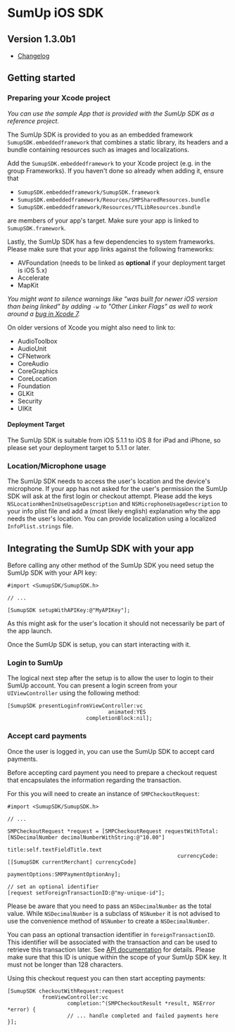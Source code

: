 # SumUp iOS SDK

## Version 1.3.0b1

- [Changelog](CHANGELOG.md)

## Getting started

### Preparing your Xcode project
*You can use the sample App that is provided with the SumUp SDK as a reference project.*


The SumUp SDK is provided to you as an embedded framework `SumupSDK.embeddedframework` that combines a static library, its headers and a bundle containing resources such as images and localizations.

Add the `SumupSDK.embeddedframework` to your Xcode project (e.g. in the group Frameworks). If you haven't done so already when adding it, ensure that

* `SumupSDK.embeddedframework/SumupSDK.framework`
* `SumupSDK.embeddedframework/Reources/SMPSharedResources.bundle`
* `SumupSDK.embeddedframework/Resources/YTLibResources.bundle`

are members of your app's target. Make sure your app is linked to `SumupSDK.framework`.

Lastly, the SumUp SDK has a few dependencies to system frameworks. Please make sure that your app links against the following frameworks:

* AVFoundation (needs to be linked as **optional** if your deployment target is iOS 5.x)
* Accelerate
* MapKit

*You might want to silence warnings like "was built for newer iOS version than being linked" by adding `-w` to "Other Linker Flags" as well to work around a [bug in Xcode 7](http://stackoverflow.com/a/32543155).*

On older versions of Xcode you might also need to link to:

* AudioToolbox
* AudioUnit
* CFNetwork
* CoreAudio
* CoreGraphics
* CoreLocation
* Foundation
* GLKit
* Security
* UIKit


#### Deployment Target
The SumUp SDK is suitable from iOS 5.1.1 to iOS 8 for iPad and iPhone, so please set your deployment target to 5.1.1 or later.

### Location/Microphone usage
The SumUp SDK needs to access the user's location and the device's microphone. If your app has not asked for the user's permission the SumUp SDK will ask at the first login or checkout attempt. Please add the keys `NSLocationWhenInUseUsageDescription` and `NSMicrophoneUsageDescription` to your info plist file and add a (most likely english) explanation why the app needs the user's location. You can provide localization using a localized `InfoPlist.strings` file.


## Integrating the SumUp SDK with your app

Before calling any other method of the SumUp SDK you need setup the SumUp SDK with your API key:

```objc
#import <SumupSDK/SumupSDK.h>

// ...

[SumupSDK setupWithAPIKey:@"MyAPIKey"];
```
As this might ask for the user's location it should not necessarily be part
of the app launch.

Once the SumUp SDK is setup, you can start interacting with it.

### Login to SumUp

The logical next step after the setup is to allow the user to login to their SumUp account. You can present a login screen from your `UIViewController` using the following method:
```objc
[SumupSDK presentLoginfromViewController:vc
                                animated:YES
                         completionBlock:nil];
```

### Accept card payments

Once the user is logged in, you can use the SumUp SDK to accept card payments.

Before accepting card payment you need to prepare a checkout request that encapsulates the information regarding the transaction.

For this you will need to create an instance of `SMPCheckoutRequest`:


```objc
#import <SumupSDK/SumupSDK.h>

// ...

SMPCheckoutRequest *request = [SMPCheckoutRequest requestWithTotal:[NSDecimalNumber decimalNumberWithString:@"10.00"]
                                                             title:self.textFieldTitle.text
                                                      currencyCode:[[SumupSDK currentMerchant] currencyCode]
                                                    paymentOptions:SMPPaymentOptionAny];

// set an optional identifier
[request setForeignTransactionID:@"my-unique-id"];
```

Please be aware that you need to pass an `NSDecimalNumber` as the total value. While `NSDecimalNumber` is a subclass of `NSNumber` it is not advised to use the convenience method of `NSNumber` to create a `NSDecimalNumber`.

You can pass an optional transaction identifier in `foreignTransactionID`. This identifier will be associated with the transaction and can be used to retrieve this transaction later. See [API documentation](https://sumup.com/integration#transactionReportingAPIs) for details. Please make sure that this ID is unique within the scope of your SumUp SDK key. It must not be longer than 128 characters.

Using this checkout request you can then start accepting payments:


```objc
[SumupSDK checkoutWithRequest:request
           fromViewController:vc
                   completion:^(SMPCheckoutResult *result, NSError *error) {
                   // ... handle completed and failed payments here
}];
```
